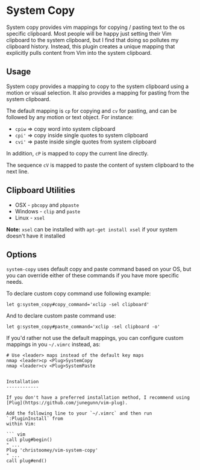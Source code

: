 System Copy
===========

System copy provides vim mappings for copying / pasting text to the os specific
clipboard.  Most people will be happy just setting their Vim clipboard to the
system clipboard, but I find that doing so pollutes my clipboard history.
Instead, this plugin creates a unique mapping that explicitly pulls content
from Vim into the system clipboard.

Usage
-----

System copy provides a mapping to copy to the system clipboard using a motion
or visual selection. It also provides a mapping for pasting from the system
clipboard.

The default mapping is `cp` for copying and `cv` for pasting, and can be followed by any motion or text
object. For instance:

- `cpiw` => copy word into system clipboard
- `cpi'` => copy inside single quotes to system clipboard
- `cvi'` => paste inside single quotes from system clipboard

In addition, `cP` is mapped to copy the current line directly.

The sequence `cV` is mapped to paste the content of system clipboard to the
next line.

Clipboard Utilities
-------------------

 - OSX     - `pbcopy` and `pbpaste`
 - Windows - `clip` and `paste`
 - Linux   - `xsel`

 **Note:** `xsel` can be installed with `apt-get install xsel` if your system doesn't have it installed

Options
-------

`system-copy` uses default copy and paste command based on your OS, but
you can override either of these commands if you have more specific needs.

To declare custom copy command use following example:
``` vim
let g:system_copy#copy_command='xclip -sel clipboard'
```
And to declare custom paste command use:
``` vim
let g:system_copy#paste_command='xclip -sel clipboard -o'
```
If you'd rather not use the default mappings, you can configure
custom mappings in you `~/.vimrc` instead, as:

``` vim
# Use <leader> maps instead of the default key maps
nmap <leader>cp <Plug>SystemCopy
nmap <leader>cv <Plug>SystemPaste


Installation
------------

If you don't have a preferred installation method, I recommend using [Plug](https://github.com/junegunn/vim-plug).

Add the following line to your `~/.vimrc` and then run `:PluginInstall` from
within Vim:

``` vim
call plug#begin()
" ...
Plug 'christoomey/vim-system-copy'
" ...
call plug#end()
```
